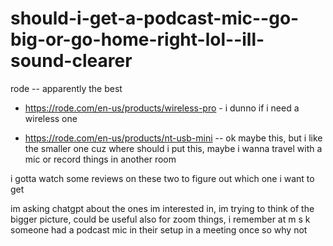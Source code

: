 # should-i-get-a-podcast-mic--go-big-or-go-home-right-lol--ill-sound-clearer

rode -- apparently the best

* https://rode.com/en-us/products/wireless-pro - i dunno if i need a wireless one

* https://rode.com/en-us/products/nt-usb-mini -- ok maybe this, but i like the smaller one cuz where should i put this, maybe i wanna travel with a mic or record things in another room

i gotta watch some reviews on these two to figure out which one i want to get

im asking chatgpt about the ones im interested in, im trying to think of the bigger picture, could be useful also for zoom things, i remember at m s k someone had a podcast mic in their setup in a meeting once so why not
